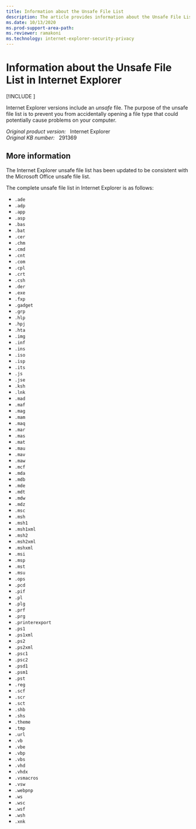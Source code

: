 ```yaml
---
title: Information about the Unsafe File List
description: The article provides information about the Unsafe File List in Internet Explorer.
ms.date: 10/13/2020
ms.prod-support-area-path: 
ms.reviewer: ramakoni
ms.technology: internet-explorer-security-privacy
---
```

# Information about the Unsafe File List in Internet Explorer

[!INCLUDE [](../includes/browsers-important.md)]

Internet Explorer versions include an *unsafe* file. The purpose of the unsafe file list is to prevent you from accidentally opening a file type that could potentially cause problems on your computer.

_Original product version:_ &nbsp; Internet Explorer  
_Original KB number:_ &nbsp; 291369

## More information

The Internet Explorer unsafe file list has been updated to be consistent with the Microsoft Office unsafe file list.

The complete unsafe file list in Internet Explorer is as follows:

- `.ade`
- `.adp`
- `.app`
- `.asp`
- `.bas`
- `.bat`
- `.cer`
- `.chm`
- `.cmd`
- `.cnt`
- `.com`
- `.cpl`
- `.crt`
- `.csh`
- `.der`
- `.exe`
- `.fxp`
- `.gadget`
- `.grp`
- `.hlp`
- `.hpj`
- `.hta`
- `.img`
- `.inf`
- `.ins`
- `.iso`
- `.isp`
- `.its`
- `.js`
- `.jse`
- `.ksh`
- `.lnk`
- `.mad`
- `.maf`
- `.mag`
- `.mam`
- `.maq`
- `.mar`
- `.mas`
- `.mat`
- `.mau`
- `.mav`
- `.maw`
- `.mcf`
- `.mda`
- `.mdb`
- `.mde`
- `.mdt`
- `.mdw`
- `.mdz`
- `.msc`
- `.msh`
- `.msh1`
- `.msh1xml`
- `.msh2`
- `.msh2xml`
- `.mshxml`
- `.msi`
- `.msp`
- `.mst`
- `.msu`
- `.ops`
- `.pcd`
- `.pif`
- `.pl`
- `.plg`
- `.prf`
- `.prg`
- `.printerexport`
- `.ps1`
- `.ps1xml`
- `.ps2`
- `.ps2xml`
- `.psc1`
- `.psc2`
- `.psd1`
- `.psm1`
- `.pst`
- `.reg`
- `.scf`
- `.scr`
- `.sct`
- `.shb`
- `.shs`
- `.theme`
- `.tmp`
- `.url`
- `.vb`
- `.vbe`
- `.vbp`
- `.vbs`
- `.vhd`
- `.vhdx`
- `.vsmacros`
- `.vsw`
- `.webpnp`
- `.ws`
- `.wsc`
- `.wsf`
- `.wsh`
- `.xnk`
